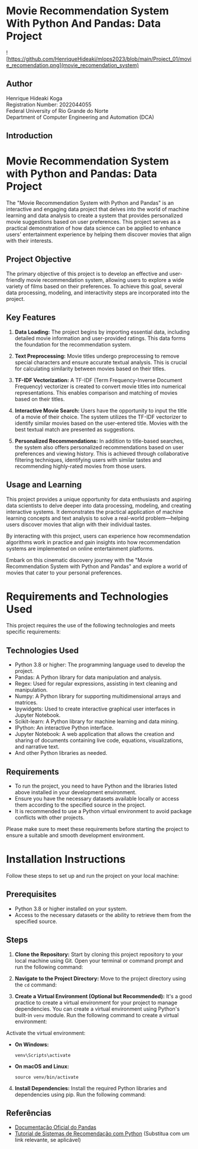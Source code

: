 
# Movie Recommendation System With Python And Pandas: Data Project
![https://github.com/HenriqueHideaki/mlops2023/blob/main/Project_01/movie_recomendation.png](movie_recomendation_system)
## Author
Henrique Hideaki Koga  
Registration Number: 2022044055  
Federal University of Rio Grande do Norte  
Department of Computer Engineering and Automation (DCA)
## Introduction

# Movie Recommendation System with Python and Pandas: Data Project

The "Movie Recommendation System with Python and Pandas" is an interactive and engaging data project that delves into the world of machine learning and data analysis to create a system that provides personalized movie suggestions based on user preferences. This project serves as a practical demonstration of how data science can be applied to enhance users' entertainment experience by helping them discover movies that align with their interests.

## Project Objective

The primary objective of this project is to develop an effective and user-friendly movie recommendation system, allowing users to explore a wide variety of films based on their preferences. To achieve this goal, several data processing, modeling, and interactivity steps are incorporated into the project.

## Key Features

1. **Data Loading:** The project begins by importing essential data, including detailed movie information and user-provided ratings. This data forms the foundation for the recommendation system.

2. **Text Preprocessing:** Movie titles undergo preprocessing to remove special characters and ensure accurate textual analysis. This is crucial for calculating similarity between movies based on their titles.

3. **TF-IDF Vectorization:** A TF-IDF (Term Frequency-Inverse Document Frequency) vectorizer is created to convert movie titles into numerical representations. This enables comparison and matching of movies based on their titles.

4. **Interactive Movie Search:** Users have the opportunity to input the title of a movie of their choice. The system utilizes the TF-IDF vectorizer to identify similar movies based on the user-entered title. Movies with the best textual match are presented as suggestions.

5. **Personalized Recommendations:** In addition to title-based searches, the system also offers personalized recommendations based on user preferences and viewing history. This is achieved through collaborative filtering techniques, identifying users with similar tastes and recommending highly-rated movies from those users.

## Usage and Learning

This project provides a unique opportunity for data enthusiasts and aspiring data scientists to delve deeper into data processing, modeling, and creating interactive systems. It demonstrates the practical application of machine learning concepts and text analysis to solve a real-world problem—helping users discover movies that align with their individual tastes.

By interacting with this project, users can experience how recommendation algorithms work in practice and gain insights into how recommendation systems are implemented on online entertainment platforms.

Embark on this cinematic discovery journey with the "Movie Recommendation System with Python and Pandas" and explore a world of movies that cater to your personal preferences.


# Requirements and Technologies Used

This project requires the use of the following technologies and meets specific requirements:

## Technologies Used

- Python 3.8 or higher: The programming language used to develop the project.
- Pandas: A Python library for data manipulation and analysis.
- Regex: Used for regular expressions, assisting in text cleaning and manipulation.
- Numpy: A Python library for supporting multidimensional arrays and matrices.
- Ipywidgets: Used to create interactive graphical user interfaces in Jupyter Notebook.
- Scikit-learn: A Python library for machine learning and data mining.
- IPython: An interactive Python interface.
- Jupyter Notebook: A web application that allows the creation and sharing of documents containing live code, equations, visualizations, and narrative text.
- And other Python libraries as needed.

## Requirements

- To run the project, you need to have Python and the libraries listed above installed in your development environment.
- Ensure you have the necessary datasets available locally or access them according to the specified source in the project.
- It is recommended to use a Python virtual environment to avoid package conflicts with other projects.

Please make sure to meet these requirements before starting the project to ensure a suitable and smooth development environment.



# Installation Instructions

Follow these steps to set up and run the project on your local machine:

## Prerequisites

- Python 3.8 or higher installed on your system.
- Access to the necessary datasets or the ability to retrieve them from the specified source.

## Steps

1. **Clone the Repository:** Start by cloning this project repository to your local machine using Git. Open your terminal or command prompt and run the following command:


2. **Navigate to the Project Directory:** Move to the project directory using the `cd` command:


3. **Create a Virtual Environment (Optional but Recommended):** It's a good practice to create a virtual environment for your project to manage dependencies. You can create a virtual environment using Python's built-in `venv` module. Run the following command to create a virtual environment:


Activate the virtual environment:

- **On Windows:**

  ```
  venv\Scripts\activate
  ```

- **On macOS and Linux:**

  ```
  source venv/bin/activate
  ```

4. **Install Dependencies:** Install the required Python libraries and dependencies using pip. Run the following command:



## Referências

- [Documentação Oficial do Pandas](https://pandas.pydata.org/docs/)
- [Tutorial de Sistemas de Recomendação com Python](#) (Substitua com um link relevante, se aplicável)
